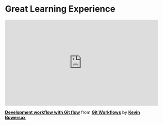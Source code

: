 <h1> Great Learning Experience </h1>
<div style="position:relative;height:0;padding-bottom:56.25%"><iframe width="640" height="360" src="https://www.linkedin.com/learning/embed/git-workflows/development-workflow-with-git-flow?autoplay=false&claim=AQEbzfH15GG1zQAAAZOgNTtDi5bWT2MjbMvK0xvuanNWE6MfcBWq02__GILqCozhooywbc18V1iAuDbOtEH4nIKG-QSVK1YBBPttcLY1gmdmeU8qhgPQbDV1Q7PFuH_hfT4Lg6xbqlLoCqukI1iMlLQPNiZS5sYgIaiKj348PUpRABMS3K2gXrUrJDS0_dz2gsYJYxyNTkLohorHKtKJHDsHHXXYlhgHoTvehnvvn-XPP14p4tfQ0tQALKjmlWxE-rvV0_ii3N_Iz59FV3XHkLgiZlt5rydXCOzWQl7fg6Dt9CMjcju9BptDRqqH4miNjPkag3V-AEifQ0s6QD9EUgQY_B5X2jWrRu2o5Y9-foQIJGL0CMx6PQe1hZ1T0cKGhWPr3CclHOIScSE8A_iXBY8_wYAZjeka0F4obuTPJnRjnOSmedKKkGOj1atjiPCgk_udai8YXyC3Vu1GPJBEn8pKMBqvz8IrLMneWs0Py_Jrp8fJLzcvcG3BLs_Y1x25TIyZXpTLg06wn7ffUqSf7BP036NCSX0vFrIi-d9bcP-F095HxBwWLqvSpqJtyTU-0gaJ2K-UyPfiQWOPQQpumoIWXp9aIYaxVMd2kdXYYMSPVEgqNU2wMXvtT0QGjMCesk7fCmFh11zxmUudf5LJ5vWIZWXpYG5ykEVnDmyOIknQbX0QeF59cht59iU06BAHPNkWl3dog7_L7cNvyKkw9CC8wajl0o03aYk5MKTLb1L9vqYs6jfyQ_M7LCNM6wCdAy7IC8_KrThSsm2efBPjU5EfAVlu__EYDrXkLDvtOFTpBoVr4-XJ_i6Rf71UBZgl-2VLwR0J6DviQPygRafajaFBZiez2YwN6sazxZ3AKourve6RLf9K5Tx3JpFgwjPKUY2Mk3pAB8n3kFW5SzOXae95hFHlM1hTnLYm6MUYTGh8UMb55rOhUNprulPFb_pJlrnWS5asvcjc7bIOUpXTu9X9QsOvxejABosGuAaHWtlCJn0jp-r_-DVsc5k7Q57U1y0_3CR6qiqS3iTRel7VzG1PMjhEoWv4S1jOupnSf_Q1LXbS1ml4pyZ3O3VMueePPxeHcwMXMvJSjsb4viOaksvh6m9DZvX1IhhUbzhrx2ra5qwiKfVWjrALhkB2vYAOCH57VMi0afePC6qHJ72Z2TYQZqWdVptY3h4VGLIxqlYYXPdv7KtLPpTcyKwEuSTaEeNy2C0" mozallowfullscreen="true" webkitallowfullscreen="true" allowfullscreen="true" frameborder="0" style="position:absolute;width:100%;height:100%;left:0"></iframe></div><p><strong><a href="https://www.linkedin.com/learning/git-workflows/development-workflow-with-git-flow?trk=embed_lil">Development workflow with Git flow</a></strong> from <strong><a href="https://www.linkedin.com/learning/git-workflows?trk=embed_lil">Git Workflows</a></strong> by <strong><a href="https://www.linkedin.com/learning/instructors/kevin-bowersox?trk=embed_lil">Kevin Bowersox</a></strong></p>